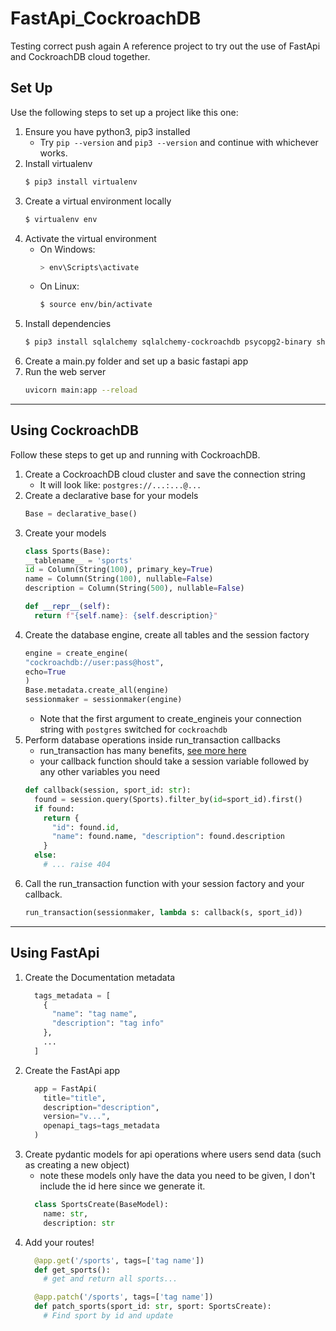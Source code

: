 # FastApi_CockroachDB
Testing correct push again
A reference project to try out the use of FastApi and CockroachDB cloud together.

## Set Up
Use the following steps to set up a project like this one:
1. Ensure you have python3, pip3 installed
    * Try `pip --version` and `pip3 --version` and continue with whichever works.
2. Install virtualenv
    ```bash
    $ pip3 install virtualenv
    ```
3. Create a virtual environment locally
    ```bash
    $ virtualenv env
    ```
4. Activate the virtual environment
    * On Windows:
      ```bash
      > env\Scripts\activate
      ```
    * On Linux:
      ```bash
      $ source env/bin/activate
      ```
5. Install dependencies
    ```bash
    $ pip3 install sqlalchemy sqlalchemy-cockroachdb psycopg2-binary shortuuid fastapi uvicorn[standard] 
    ```
6. Create a main.py folder and set up a basic fastapi app
7. Run the web server
    ```bash
    uvicorn main:app --reload
    ```
---
## Using CockroachDB
Follow these steps to get up and running with CockroachDB.
1. Create a CockroachDB cloud cluster and save the connection string
    * It will look like: `postgres://...:...@...`
2. Create a declarative base for your models
    ```python
    Base = declarative_base()
    ```
3. Create your models
    ```python
    class Sports(Base):
    __tablename__ = 'sports'
    id = Column(String(100), primary_key=True)
    name = Column(String(100), nullable=False)
    description = Column(String(500), nullable=False)

    def __repr__(self):
      return f"{self.name}: {self.description}"
    ```
4. Create the database engine, create all tables and the session factory
    ```python
    engine = create_engine(
    "cockroachdb://user:pass@host",
    echo=True
    )
    Base.metadata.create_all(engine)
    sessionmaker = sessionmaker(engine)
    ```
    * Note that the first argument to create_engineis your connection string with `postgres` switched for `cockroachdb`
5. Perform database operations inside run_transaction callbacks
    * run_transaction has many benefits, [see more here](https://www.cockroachlabs.com/docs/stable/build-a-python-app-with-cockroachdb-sqlalchemy.html#use-the-run_transaction-function)
    * your callback function should take a session variable followed by any other variables you need
    ```python
    def callback(session, sport_id: str):
      found = session.query(Sports).filter_by(id=sport_id).first()
      if found:
        return {
          "id": found.id,
          "name": found.name, "description": found.description
        }
      else:
        # ... raise 404
    ```
6. Call the run_transaction function with your session factory and your callback.
    ```python
    run_transaction(sessionmaker, lambda s: callback(s, sport_id))
    ```
---
## Using FastApi
1. Create the Documentation metadata
    ```python
      tags_metadata = [
        {
          "name": "tag name",
          "description": "tag info"
        },
        ...
      ]
    ```
2. Create the FastApi app
    ```python
      app = FastApi(
        title="title",
        description="description",
        version="v...",
        openapi_tags=tags_metadata
      )
    ```
3. Create pydantic models for api operations where users send data (such as creating a new object)
    * note these models only have the data you need to be given, I don't include the id here since we generate it.
    ```python
      class SportsCreate(BaseModel):
        name: str,
        description: str
    ```
4. Add your routes!
    ```python
      @app.get('/sports', tags=['tag name'])
      def get_sports():
        # get and return all sports...

      @app.patch('/sports', tags=['tag name'])
      def patch_sports(sport_id: str, sport: SportsCreate):
        # Find sport by id and update
    ```